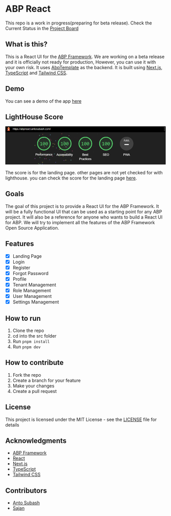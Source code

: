 # ABP React

This repo is a work in progress(preparing for beta release). Check the Current Status in the [Project Board](https://github.com/users/antosubash/projects/2)

## What is this?

This is a React UI for the [ABP Framework](https://abp.io/). We are working on a beta release and it is officially not ready for production, However, you can use it with your own risk. It uses [AbpTemplate](https://github.com/antosubash/AbpTemplate) as the backend. It is built using [Next.js](https://nextjs.org/), [TypeScript](https://www.typescriptlang.org/) and [Tailwind CSS](https://tailwindcss.com/).

## Demo

You can see a demo of the app [here](https://abpreact.antosubash.com/)

## LightHouse Score

![Lighthouse Score](/images/lighthosescore.png)

The score is for the landing page. other pages are not yet checked for with lighthouse. you can check the score for the landing page [here](https://pagespeed.web.dev/report?url=https%3A%2F%2Fabpreact.antosubash.com%2F&form_factor=desktop).

## Goals

The goal of this project is to provide a React UI for the ABP Framework. It will be a fully functional UI that can be used as a starting point for any ABP project. It will also be a reference for anyone who wants to build a React UI for ABP. We will try to implement all the features of the ABP Framework Open Source Application.

## Features

- [x] Landing Page
- [x] Login
- [x] Register
- [x] Forgot Password
- [x] Profile
- [x] Tenant Management
- [x] Role Management
- [x] User Management
- [x] Settings Management

## How to run

1. Clone the repo
2. cd into the src folder
3. Run `pnpm install`
4. Run `pnpm dev`

## How to contribute

1. Fork the repo
2. Create a branch for your feature
3. Make your changes
4. Create a pull request

## License

This project is licensed under the MIT License - see the [LICENSE](LICENSE) file for details

## Acknowledgments

- [ABP Framework](https://abp.io/)
- [React](https://reactjs.org/)
- [Next.js](https://nextjs.org/)
- [TypeScript](https://www.typescriptlang.org/)
- [Tailwind CSS](https://tailwindcss.com/)

## Contributors

- [Anto Subash](https://github.com/antosubash)
- [Sajan](https://github.com/sajanv88)
